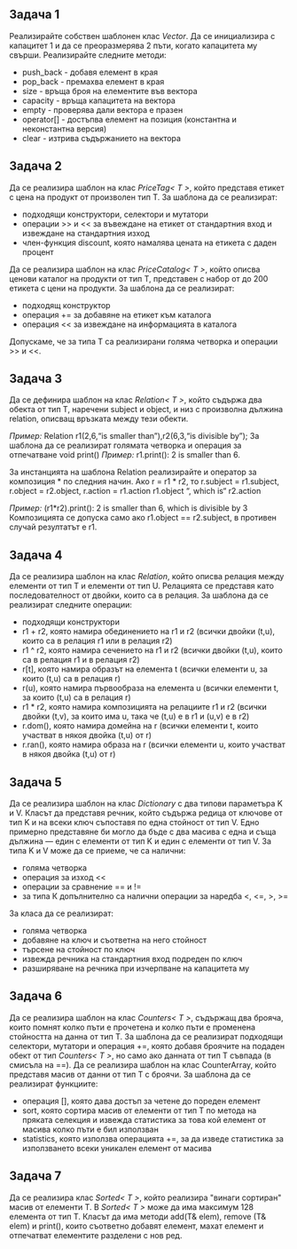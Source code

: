 ## Задача 1
Реализирайте собствен шаблонен клас *Vector*. Да се инициализира с капацитет 1 и да се преоразмерява 2 пъти, когато капацитета му свърши.
Реализирайте следните методи:
- push_back - добавя елемент в края
- pop_back - премахва елемент в края
- size - връща броя на елементите във вектора
- capacity - връща капацитета на вектора
- empty - проверява дали вектора е празен
- operator[] - достъпва елемент на позиция (константна и неконстантна версия)
- clear - изтрива съдържанието на вектора

## Задача 2
 Да се реализира шаблон на клас *PriceTag< T >*, който представя етикет с цена на продукт от произволен тип T. За шаблона да се реализират:
- подходящи конструктори, селектори и мутатори<br/>
- операции >> и << за въвеждане на етикет от стандартния вход и извеждане на стандартния изход<br/>
- член-функция discount, която намалява цената на етикета с даден процент<br/>

Да се реализира шаблон на клас *PriceCatalog< T >*, който описва ценови каталог на продукти от тип T, представен с набор от до 200 етикета с
цени на продукти. За шаблона да се реализират:
- подходящ конструктор<br/>
- операция += за добавяне на етикет към каталога<br/>
- операция << за извеждане на информацията в каталога<br/>

Допускаме, че за типа T са реализирани голяма четворка и операции >> и <<.

## Задача 3
Да се дефинира шаблон на клас *Relation< T >*, който съдържа два обекта от тип T, наречени subject и object, и низ с произволна дължина relation, 
описващ връзката между тези обекти.

*Пример:* Relation<int> r1(2,6,“is smaller than”),r2(6,3,“is divisible by”);
За шаблона да се реализират голямата четворка и операция за отпечатване void print()
*Пример:* r1.print(): 2 is smaller than 6.

За инстанцията на шаблона Relation<int> реализирайте и оператор за композиция * по следния
начин.
Ако r = r1 * r2, то r.subject = r1.subject, r.object = r2.object,
r.action = r1.action r1.object “, which is“ r2.action

*Пример:* (r1*r2).print(): 2 is smaller than 6, which is divisible by 3 
Композицията се допуска само ако r1.object == r2.subject, в противен случай резултатът e r1.

## Задача 4
Да се реализира шаблон на клас *Relation*, който описва релация между елементи от тип T и елементи от тип U. 
Релацията се представя като последователност от двойки, които са в релация. За шаблона да се реализират следните операции:
- подходящи конструктори
- r1 + r2, която намира обединението на r1 и r2 (всички двойки (t,u), които са в релация r1 или в релация r2)
- r1 ^ r2, която намира сечението на r1 и r2 (всички двойки (t,u), които са в релация r1 и в релация r2)
- r[t], която намира образът на елемента t (всички елементи u, за които (t,u) са в релация r)
- r(u), която намира първообраза на елемента u (всички елементи t, за които (t,u) са в релация r)
- r1 * r2, която намира композицията на релациите r1 и r2 (всички двойки (t,v), за които има u, така че (t,u) е в r1 и (u,v) е в r2)
- r.dom(), която намира домейна на r (всички елементи t, които участват в някоя двойка (t,u) от r)
- r.ran(), която намира образа на r (всички елементи u, които участват в някоя двойка (t,u) от r)

## Задача 5
Да се реализира шаблон на клас *Dictionary* с два типови параметъра K и V. Класът да
представя речник, който съдържа редица от ключове от тип K и на всеки ключ съпоставя по
една стойност от тип V. Едно примерно представяне би могло да бъде с два масива с една
и съща дължина — един с елементи от тип K и един с елементи от тип V. За типа K и V
може да се приеме, че са налични:
- голяма четворка
- операция за изход <<
- операции за сравнение == и !=
- за типа К допълнително са налични операции за наредба <, <=, >, >=

За класа да се реализират:
- голяма четворка
- добавяне на ключ и съответна на него стойност
- търсене на стойност по ключ
- извежда речника на стандартния вход подреден по ключ
- разширяване на речника при изчерпване на капацитета му

## Задача 6
Да се реализира шаблон на клас *Counters< T >*, съдържащ два брояча, които помнят колко пъти е прочетена и колко пъти е променена стойността на 
данна от тип T. За шаблона да се реализират подходящи селектори, мутатори и операция +=, която добавя броячите на подаден обект от тип *Counters< T >*, 
но само ако данната от тип T съвпада (в смисъла на ==). Да се реализира шаблон на клас CounterArray<T>, който представя масив от данни от тип T с броячи.
За шаблона да се реализират функциите:
- операция [], която дава достъп за четене до пореден елемент
- sort, която сортира масив от елементи от тип T по метода на пряката селекция и извежда статистика за това кой елемент от масива колко пъти е бил използван 
- statistics, която използва операцията +=, за да изведе статистика за използването всеки уникален елемент от масива
  
## Задача 7
Да се реализира клас *Sorted< T >*, който реализира "винаги сортиран" масив от елементи T. В *Sorted< T >* може да има максимум 128 елемента от тип T.
Класът да има методи add(T& elem), remove (T& elem) и print(), които съответно добавят елемент, махат елемент и отпечатват елементите разделени с нов ред.
    

